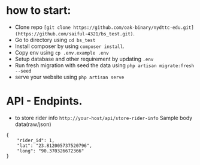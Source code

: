 # how to start:

- Clone repo ``` [git clone https://github.com/oak-binary/nydttc-edu.git](https://github.com/saiful-4321/bs_test.git) ```.
- Go to directory using ```cd bs_test```
- Install composer by using ```composer install```.
- Copy env using ```cp .env.example .env```
- Setup database and other requirement by updating ```.env```
- Run fresh migration with seed the data using ```php artisan migrate:fresh --seed```
- serve your website using ```php artisan serve```

# API - Endpints.

- to store rider info ``` http://your-host/api/store-rider-info ```
Sample body data(raw/json) 
```
{
    "rider_id": 1,
    "lat": "23.812005737520796",
    "long": "90.370326672366"
}
```
